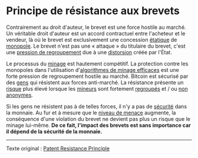 Principe de résistance aux brevets
==================================

Contrairement au droit d'auteur, le brevet est une force hostile au marché. Un véritable droit d'auteur est un accord contractuel entre l'acheteur et le vendeur, là où le brevet est exclusivement une concession [étatique](ch101-glossary.md#état) de [monopole](https://mises.org/library/man-economy-and-state-power-and-market/html/p/1075). Le brevet n'est pas une « attaque » du titulaire du brevet, c'est une [pression de regroupement](ch039-pooling-pressure-risk.md) due à une [distorsion](ch101-glossary.md#distorsion) créée par l'État.

Le processus du [minage](ch101-glossary.md#mine) est hautement compétitif. La protection contre les monopoles dans l'utilisation d'[algorithmes de minage efficaces](https://www.asicboost.com/patent) est une forte pression de regroupement hostile au marché. Bitcoin est sécurisé par des [gens](ch101-glossary.md#gens) qui résistent aux forces anti-marché. La résistance présente un [risque](ch016-risk-sharing-principle.md) plus élevé lorsque les [mineurs](ch101-glossary.md#mineur) sont fortement [regroupés](ch101-glossary.md#regroupement) et / ou [non anonymes](ch023-public-data-principle.md).

Si les gens ne résistent pas à de telles forces, il n'y a pas de [sécurité](ch035-qualitative-security-model.md) dans la monnaie. Au fur et à mesure que le [niveau de menace](ch033-threat-level-paradox.md) augmente, la conséquence d'une violation du brevet ne devient pas plus un risque que le minage lui-même. **De ce fait, l'impact des brevets est sans importance car il dépend de la sécurité de la monnaie.**

---

Texte original : [Patent Resistance Principle](https://github.com/libbitcoin/libbitcoin-system/wiki/Patent-Resistance-Principle)